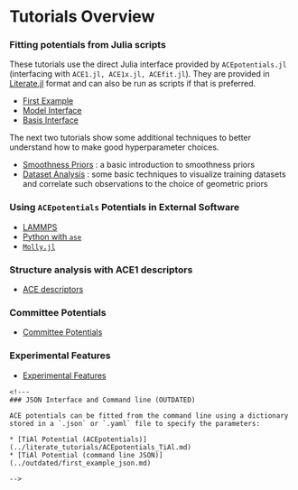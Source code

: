 
# Tutorials Overview

### Fitting potentials from Julia scripts

These tutorials use the direct Julia interface provided by `ACEpotentials.jl` (interfacing with `ACE1.jl, ACE1x.jl, ACEfit.jl`). They are provided in [Literate.jl](https://github.com/fredrikekre/Literate.jl) format and can also be run as scripts if that is preferred. 

* [First Example](../literate_tutorials/first_example_model.md)
* [Model Interface](../literate_tutorials/TiAl_model.md)
* [Basis Interface](../literate_tutorials/TiAl_basis.md)

The next two tutorials show some additional techniques to better understand how to make good hyperparameter choices. 

* [Smoothness Priors](../literate_tutorials/smoothness_priors.md) : a basic introduction to smoothness priors 
* [Dataset Analysis](../literate_tutorials/dataset_analysis.md) : some basic techniques to visualize training datasets and correlate such observations to the choice of geometric priors


### Using `ACEpotentials` Potentials in External Software

* [LAMMPS](lammps.md)
* [Python with `ase`](python_ase.md)
* [`Molly.jl`](molly.md)

### Structure analysis with ACE1 descriptors

* [ACE descriptors](../literate_tutorials/descriptor.md)

### Committee Potentials

* [Committee Potentials](../literate_tutorials/committee.md)

### Experimental Features

* [Experimental Features](../literate_tutorials/experimental.md)


```@raw html 
<!---
### JSON Interface and Command line (OUTDATED)

ACE potentials can be fitted from the command line using a dictionary stored in a `.json` or `.yaml` file to specify the parameters:

* [TiAl Potential (ACEpotentials)](../literate_tutorials/ACEpotentials_TiAl.md)
* [TiAl Potential (command line JSON)](../outdated/first_example_json.md)

-->
```
